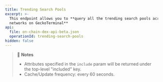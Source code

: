 ```yaml
---
title: Trending Search Pools
excerpt: >-
  This endpoint allows you to **query all the trending search pools across all
  networks on GeckoTerminal**
api:
  file: on-chain-dex-api-beta.json
  operationId: trending-search-pools
hidden: false
---
```

> 📘 **Notes**
>
> * Attributes specified in the `include` param will be returned under the top-level "included" key.
> * Cache/Update frequency: every 60 seconds.